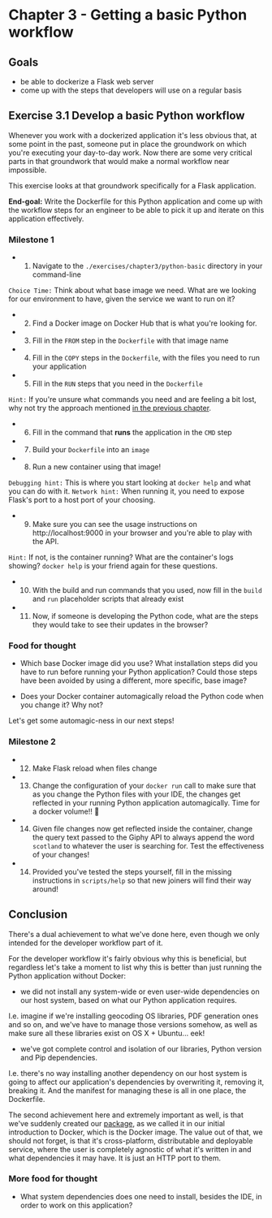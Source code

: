 # Chapter 3 - Getting a basic Python workflow

## Goals

- be able to dockerize a Flask web server
- come up with the steps that developers will use on a regular basis

## Exercise 3.1 Develop a basic Python workflow

Whenever you work with a dockerized application it's less obvious that, at some point in the past, someone
put in place the groundwork on which you're executing your day-to-day work. Now there are some very critical
parts in that groundwork that would make a normal workflow near impossible.

This exercise looks at that groundwork specifically for a Flask application.

**End-goal:** Write the Dockerfile for this Python application and come up with the workflow steps for an engineer to be able to pick it up and iterate on this application effectively.

### Milestone 1

- 1) Navigate to the `./exercises/chapter3/python-basic` directory in your command-line

`Choice Time:` Think about what base image we need. What are we looking for our environment to have, given the service we want to run on it?
- 2) Find a Docker image on Docker Hub that is what you're looking for.
- 3) Fill in the `FROM` step in the `Dockerfile` with that image name
- 4) Fill in the `COPY` steps in the `Dockerfile`, with the files you need to run your application
- 5) Fill in the `RUN` steps that you need in the `Dockerfile`

`Hint:` If you're unsure what commands you need and are feeling a bit lost, why not try the approach mentioned [in the previous chapter](./02-why-docker.md#a-trick-to-help-with-the-dockerfile-writing-part).
- 6) Fill in the command that **runs** the application in the `CMD` step
- 7) Build your `Dockerfile` into an `image`
- 8) Run a new container using that image!

`Debugging hint:` This is where you start looking at `docker help` and what you can do with it.
`Network hint:` When running it, you need to expose Flask's port to a host port of your choosing.
- 9) Make sure you can see the usage instructions on http://localhost:9000 in your browser and you're able to play with the API.

`Hint:` If not, is the container running? What are the container's logs showing? `docker help` is your friend again for these questions.
- 10) With the build and run commands that you used, now fill in the `build` and `run` placeholder scripts that already exist

- 11) Now, if someone is developing the Python code, what are the steps they would take to see their updates in the browser?

### Food for thought

- Which base Docker image did you use? What installation steps did you have to run before running your Python application? Could those steps have been avoided by using a different, more specific, base image?

- Does your Docker container automagically reload the Python code when you change it? Why not?

Let's get some automagic-ness in our next steps!

### Milestone 2

- 12) Make Flask reload when files change
- 13) Change the configuration of your `docker run` call to make sure that as you change the Python files with your IDE, the changes get reflected in your running Python application automagically. Time for a docker volume!! :tada: 
- 14) Given file changes now get reflected inside the container, change the query text passed to the Giphy API to always append the word `scotland` to whatever the user is searching for. Test the effectiveness of your changes!
- 14) Provided you've tested the steps yourself, fill in the missing instructions in `scripts/help` so that new joiners will find their way around!

## Conclusion

There's a dual achievement to what we've done here, even though we only intended for the developer workflow part of it.

For the developer workflow it's fairly obvious why this is beneficial, but regardless let's take a moment to list why this is better than just running the Python application without Docker:

- we did not install any system-wide or even user-wide dependencies on our host system, based on what our Python application requires.

I.e. imagine if we're installing geocoding OS libraries, PDF generation ones and so on, and we've have to manage those versions somehow, as well as make sure all these libraries exist on OS X + Ubuntu... eek!

- we've got complete control and isolation of our libraries, Python version and Pip dependencies.

I.e. there's no way installing another dependency on our host system is going to affect our application's dependencies by overwriting it, removing it, breaking it. And the manifest for managing these is all in one place, the Dockerfile.

The second achievement here and extremely important as well, is that we've suddenly created our [package](https://github.com/lystable/learning-docker/blob/master/doc/01-concepts.md#image), as we called it in our initial introduction to Docker, which is the Docker image. The value out of that, we should not forget, is that it's cross-platform, distributable and deployable service, where the user is completely agnostic of what it's written in and what dependencies it may have. It is just an HTTP port to them.

### More food for thought

- What system dependencies does one need to install, besides the IDE, in order to work on this application?
